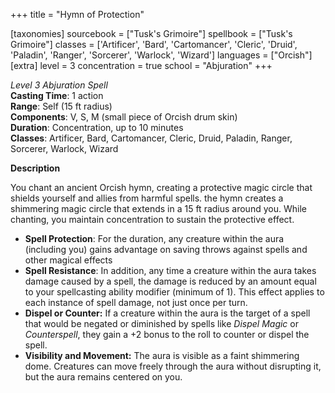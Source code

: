 +++
title = "Hymn of Protection"

[taxonomies]
sourcebook = ["Tusk's Grimoire"]
spellbook = ["Tusk's Grimoire"]
classes = ['Artificer', 'Bard', 'Cartomancer', 'Cleric', 'Druid', 'Paladin', 'Ranger', 'Sorcerer', 'Warlock', 'Wizard']
languages = ["Orcish"]
[extra]
level = 3
concentration = true
school = "Abjuration"
+++

*Level 3 Abjuration Spell*  
**Casting Time**: 1 action  
**Range**: Self (15 ft radius)  
**Components**: V, S, M (small piece of Orcish drum skin)  
**Duration**: Concentration, up to 10 minutes  
**Classes**: Artificer, Bard, Cartomancer, Cleric, Druid, Paladin, Ranger, Sorcerer, Warlock, Wizard  

**Description**

You chant an ancient Orcish hymn, creating a protective magic circle that shields yourself and allies from harmful spells. the hymn creates a shimmering magic circle that extends in a 15 ft radius around you. While chanting, you maintain concentration to sustain the protective effect.
- **Spell Protection**: For the duration, any creature within the aura (including you) gains advantage on saving throws against spells and other magical effects
- **Spell Resistance**: In addition, any time a creature within the aura takes damage caused by a spell, the damage is reduced by an amount equal to your spellcasting ability modifier (minimum of 1). This effect applies to each instance of spell damage, not just once per turn.
- **Dispel or Counter:** If a creature within the aura is the target of a spell that would be negated or diminished by spells like _Dispel Magic_ or _Counterspell_, they gain a +2 bonus to the roll to counter or dispel the spell.
- **Visibility and Movement:** The aura is visible as a faint shimmering dome. Creatures can move freely through the aura without disrupting it, but the aura remains centered on you.